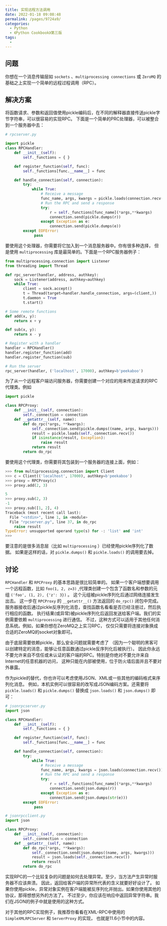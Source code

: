 ```yaml
---
title: 实现远程方法调用
date: 2022-01-18 09:08:48
permalink: /pages/9724a9/
categories:
  - Python
  - 《Python Cookbook》第三版
tags:
  - 
---
```


## 问题

你想在一个消息传输层如 `sockets` 、`multiprocessing connections` 或 `ZeroMQ` 的基础之上实现一个简单的远程过程调用（RPC）。

## 解决方案

将函数请求、参数和返回值使用pickle编码后，在不同的解释器直接传送pickle字节字符串，可以很容易的实现RPC。 下面是一个简单的PRC处理器，可以被整合到一个服务器中去：

```python
# rpcserver.py

import pickle
class RPCHandler:
    def __init__(self):
        self._functions = { }

    def register_function(self, func):
        self._functions[func.__name__] = func

    def handle_connection(self, connection):
        try:
            while True:
                # Receive a message
                func_name, args, kwargs = pickle.loads(connection.recv())
                # Run the RPC and send a response
                try:
                    r = self._functions[func_name](*args,**kwargs)
                    connection.send(pickle.dumps(r))
                except Exception as e:
                    connection.send(pickle.dumps(e))
        except EOFError:
             pass
```

要使用这个处理器，你需要将它加入到一个消息服务器中。你有很多种选择， 但是使用 `multiprocessing` 库是最简单的。下面是一个RPC服务器例子：

```python
from multiprocessing.connection import Listener
from threading import Thread

def rpc_server(handler, address, authkey):
    sock = Listener(address, authkey=authkey)
    while True:
        client = sock.accept()
        t = Thread(target=handler.handle_connection, args=(client,))
        t.daemon = True
        t.start()

# Some remote functions
def add(x, y):
    return x + y

def sub(x, y):
    return x - y

# Register with a handler
handler = RPCHandler()
handler.register_function(add)
handler.register_function(sub)

# Run the server
rpc_server(handler, ('localhost', 17000), authkey=b'peekaboo')
```

为了从一个远程客户端访问服务器，你需要创建一个对应的用来传送请求的RPC代理类。例如

```python
import pickle

class RPCProxy:
    def __init__(self, connection):
        self._connection = connection
    def __getattr__(self, name):
        def do_rpc(*args, **kwargs):
            self._connection.send(pickle.dumps((name, args, kwargs)))
            result = pickle.loads(self._connection.recv())
            if isinstance(result, Exception):
                raise result
            return result
        return do_rpc
```

要使用这个代理类，你需要将其包装到一个服务器的连接上面，例如：

```python
>>> from multiprocessing.connection import Client
>>> c = Client(('localhost', 17000), authkey=b'peekaboo')
>>> proxy = RPCProxy(c)
>>> proxy.add(2, 3)

5
>>> proxy.sub(2, 3)
-1
>>> proxy.sub([1, 2], 4)
Traceback (most recent call last):
  File "<stdin>", line 1, in <module>
  File "rpcserver.py", line 37, in do_rpc
    raise result
TypeError: unsupported operand type(s) for -: 'list' and 'int'
>>>
```

要注意的是很多消息层（比如 `multiprocessing` ）已经使用pickle序列化了数据。 如果是这样的话，对 `pickle.dumps()` 和 `pickle.loads()` 的调用要去掉。

## 讨论

`RPCHandler` 和 `RPCProxy` 的基本思路是很比较简单的。 如果一个客户端想要调用一个远程函数，比如 `foo(1, 2, z=3)` ,代理类创建一个包含了函数名和参数的元组 `('foo', (1, 2), {'z': 3})` 。 这个元组被pickle序列化后通过网络连接发生出去。 这一步在 `RPCProxy` 的 `__getattr__()` 方法返回的 `do_rpc()` 闭包中完成。 服务器接收后通过pickle反序列化消息，查找函数名看看是否已经注册过，然后执行相应的函数。 执行结果(或异常)被pickle序列化后返回发送给客户端。我们的实例需要依赖 `multiprocessing` 进行通信。 不过，这种方式可以适用于其他任何消息系统。例如，如果你想在ZeroMQ之上实习RPC， 仅仅只需要将连接对象换成合适的ZeroMQ的socket对象即可。

由于底层需要依赖pickle，那么安全问题就需要考虑了 （因为一个聪明的黑客可以创建特定的消息，能够让任意函数通过pickle反序列化后被执行）。 因此你永远不要允许来自不信任或未认证的客户端的RPC。特别是你绝对不要允许来自Internet的任意机器的访问， 这种只能在内部被使用，位于防火墙后面并且不要对外暴露。

作为pickle的替代，你也许可以考虑使用JSON、XML或一些其他的编码格式来序列化消息。 例如，本机实例可以很容易的改写成JSON编码方案。还需要将 `pickle.loads()` 和 `pickle.dumps()` 替换成 `json.loads()` 和 `json.dumps()` 即可：

```python
# jsonrpcserver.py
import json

class RPCHandler:
    def __init__(self):
        self._functions = { }

    def register_function(self, func):
        self._functions[func.__name__] = func

    def handle_connection(self, connection):
        try:
            while True:
                # Receive a message
                func_name, args, kwargs = json.loads(connection.recv())
                # Run the RPC and send a response
                try:
                    r = self._functions[func_name](*args,**kwargs)
                    connection.send(json.dumps(r))
                except Exception as e:
                    connection.send(json.dumps(str(e)))
        except EOFError:
             pass

# jsonrpcclient.py
import json

class RPCProxy:
    def __init__(self, connection):
        self._connection = connection
    def __getattr__(self, name):
        def do_rpc(*args, **kwargs):
            self._connection.send(json.dumps((name, args, kwargs)))
            result = json.loads(self._connection.recv())
            return result
        return do_rpc
```

实现RPC的一个比较复杂的问题是如何去处理异常。至少，当方法产生异常时服务器不应该奔溃。 因此，返回给客户端的异常所代表的含义就要好好设计了。 如果你使用pickle，异常对象实例在客户端能被反序列化并抛出。如果你使用其他的协议，那得想想另外的方法了。 不过至少，你应该在响应中返回异常字符串。我们在JSON的例子中就是使用的这种方式。

对于其他的RPC实现例子，我推荐你看看在XML-RPC中使用的 `SimpleXMLRPCServer` 和 `ServerProxy` 的实现， 也就是11.6小节中的内容。